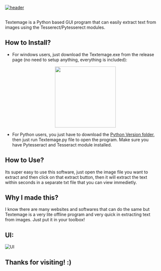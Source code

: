 [![header](https://capsule-render.vercel.app/api?type=cylinder&color=timeGradient&section=header&text=TEXTEMAGE&fontSize=90&animation=fadeIn)](https://github.com/Akascape/Akascape)

<br>Textemage is a Python based GUI program that can easily extract text from images using the Tesserect/Pytesserect modules.
<br>
## How to Install?
- For windows users, just download the Textemage.exe from the release page (no need to setup anything, everything is included): 
<br> <p align='center'> [<img src="https://img.shields.io/badge/-DOWNLOAD-informational?style=flat&logo=Microsoft&logoColor=blue&color=1bdce3" width=200>](https://github.com/Akascape/TEXTEMAGE/releases/download/Textemage.exe/Textemage_win64.zip)

- For Python users, you just have to download the [Python Version folder](https://github.com/Akascape/TEXTEMAGE/tree/main/Python%20Version), then just run Textemage.py file to open the program. Make sure you have Pytesseract and Tesseract module installed.
## How to Use?
Its super easy to use this software, just open the image file you want to extract and then click on that extract button, then it will extract the text within seconds in a separate txt file that you can view immedietly.
## Why I made this?
I know there are many websites and softwares that can do the same but Textemage is a very lite offline program and very quick in extracting text from images. Just put it in your toolbox!
## UI:
![UI](https://user-images.githubusercontent.com/89206401/139088648-683b1237-2dac-4b74-80fe-d254c772623e.png)
## Thanks for visiting! :)
